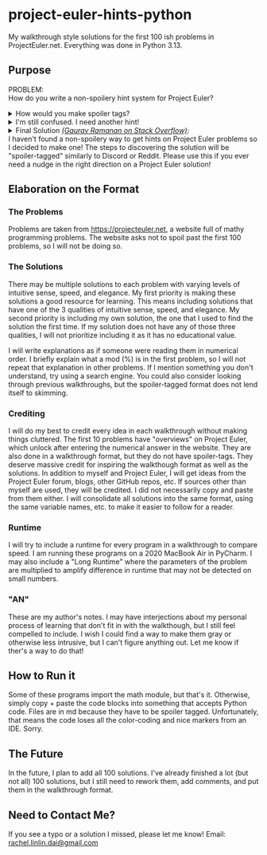 # project-euler-hints-python
My walkthrough style solutions for the first 100 ish problems in ProjectEuler.net. Everything was done in Python 3.13.

## Purpose
PROBLEM: <br>
How do you write a non-spoilery hint system for Project Euler?
<details> 
  <summary>How would you make spoiler tags? </summary>
   Try html.
</details>
<details> 
  <summary>I'm still confused. I need another hint! </summary>
   Use the < details > tag and the < summary > tag.
</details>
<details> 
  <summary>Final Solution <cite
      ><a href="https://stackoverflow.com/questions/32814161/how-to-make-spoiler-text-in-github-wiki-pages"
        >(Gaurav Ramanan on Stack Overflow)</a
      ></cite
    >:</summary>
   Edit this file and check the code.<br>
   Runtime: n/a<br>
   (AN: Thanks for reading this!)
</details>I haven't found a non-spoilery way to get hints on Project Euler problems so I decided to make one! The steps to discovering the solution will be "spoiler-tagged" similarly to Discord or Reddit. Please use this if you ever need a nudge in the right direction on a Project Euler solution!

## Elaboration on the Format
### The Problems
Problems are taken from https://projecteuler.net, a website full of mathy programming problems. The website asks not to spoil past the first 100 problems, so I will not be doing so. 

### The Solutions
There may be multiple solutions to each problem with varying levels of intuitive sense, speed, and elegance. My first priority is making these solutions a good resource for learning. This means including solutions that have one of the 3 qualities of intuitive sense, speed, and elegance. My second priority is including my own solution, the one that I used to find the solution the first time. If my solution does not have any of those three qualities, I will not prioritize including it as it has no educational value. 

I will write explanations as if someone were reading them in numerical order. I briefly explain what a mod (%) is in the first problem, so I will not repeat that explanation in other problems. If I mention something you don't understand, try using a search engine. You could also consider looking through previous walkthroughs, but the spoiler-tagged format does not lend itself to skimming.

### Crediting

I will do my best to credit every idea in each walkthrough without making things cluttered. The first 10 problems have "overviews" on Project Euler, which unlock after entering the numerical answer in the website. They are also done in a walkthrough format, but they do not have spoiler-tags. They deserve massive credit for inspiring the walkthough format as well as the solutions. In addition to myself and Project Euler, I will get ideas from the Project Euler forum, blogs, other GitHub repos, etc. If sources other than myself are used, they will be credited. I did not necessarily copy and paste from them either. I will consolidate all solutions into the same format, using the same variable names, etc. to make it easier to follow for a reader.

### Runtime

I will try to include a runtime for every program in a walkthrough to compare speed. I am running these programs on a 2020 MacBook Air in PyCharm. I may also include a "Long Runtime" where the parameters of the problem are multiplied to amplify difference in runtime that may not be detected on small numbers. 

### "AN"

These are my author's notes. I may have interjections about my personal process of learning that don't fit in with the walkthough, but I still feel compelled to include. I wish I could find a way to make them gray or otherwise less intrusive, but I can't figure anything out. Let me know if ther's a way to do that!

## How to Run it

Some of these programs import the math module, but that's it. Otherwise, simply copy + paste the code blocks into something that accepts Python code. Files are in md because they have to be spoiler tagged. Unfortunately, that means the code loses all the color-coding and nice markers from an IDE. Sorry.

## The Future

In the future, I plan to add all 100 solutions. I've already finished a lot (but not all) 100 solutions, but I still need to rework them, add comments, and put them in the walkthrough format.

## Need to Contact Me?

If you see a typo or a solution I missed, please let me know! Email: rachel.linlin.dai@gmail.com

